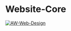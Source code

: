 # Website-Core

[![AW-Web-Design](https://circleci.com/gh/aw-web-design/website-core.svg?style=svg&circle-token=bdb9b3ac57672224955baa5c021cb2a806230432)](https://app.circleci.com/pipelines/github/AW-Web-Design/Website-Core)
